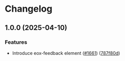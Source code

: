 # Changelog

## 1.0.0 (2025-04-10)


### Features

* Introduce eox-feedback element ([#1661](https://github.com/EOX-A/EOxElements/issues/1661)) ([787f80d](https://github.com/EOX-A/EOxElements/commit/787f80d6018ab9ea85a2276c79f5648dcdb8cee2))
